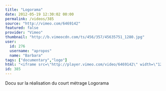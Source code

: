 ```yaml
---
title: "Logorama"
date: 2012-05-19 12:30:02 00:00
permalink: /videos/385
source: "http://vimeo.com/6469142"
featured: false
provider: "Vimeo"
thumbnail: "http://b.vimeocdn.com/ts/456/357/45635751_1280.jpg"
user:
  id: 276
  username: "apropos"
  name: "Barbara"
tags: ["documentary","logo"]
html: "<iframe src=\"http://player.vimeo.com/video/6469142\" width=\"1280\" height=\"720\" frameborder=\"0\" webkitallowfullscreen mozallowfullscreen allowfullscreen></iframe>"
id: 385
---
```


Docu sur la réalisation du court métrage Logorama